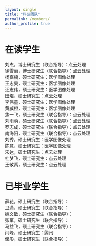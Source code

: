 ```yaml
---
layout: single
title: "科研团队"
permalink: /members/
author_profile: true
---
```

在读学生
===
刘杰，博士研究生（联合指导）：点云处理   
徐雪丽，博士研究生（联合指导）：点云处理   
杨嘉楠，硕士研究生：医学图像处理   
王忠昊，硕士研究生：医学图像处理   
汪志伟，硕士研究生：医学图像处理   
田煜，硕士研究生：点云处理    
李伟童，硕士研究生：医学图像处理   
黄威橙，硕士研究生：医学图像处理   
焦一飞，硕士研究生（联合指导）：点云处理   
刘雨萌，硕士研究生（联合指导）：点云处理   
罗志成，硕士研究生（联合指导）：点云处理   
南海阳，硕士研究生（联合指导）：点云处理   
刘秀，硕士研究生：医学图像处理   
陈意，硕士研究生：医学图像处理   
宋达，硕士研究生：点云处理   
杜梦飞，硕士研究生：点云处理   
王敬禹，硕士研究生：点云处理   

已毕业学生
===
薛花，硕士研究生（联合指导）：  
卫潇，硕士研究生（联合指导）：  
姚文敏，硕士研究生（联合指导）：  
张军，硕士研究生（联合指导）：  
马益飞，硕士研究生（联合指导）：  
闫峰，硕士研究生：腾讯  
储彤，硕士研究生（联合指导）：  
